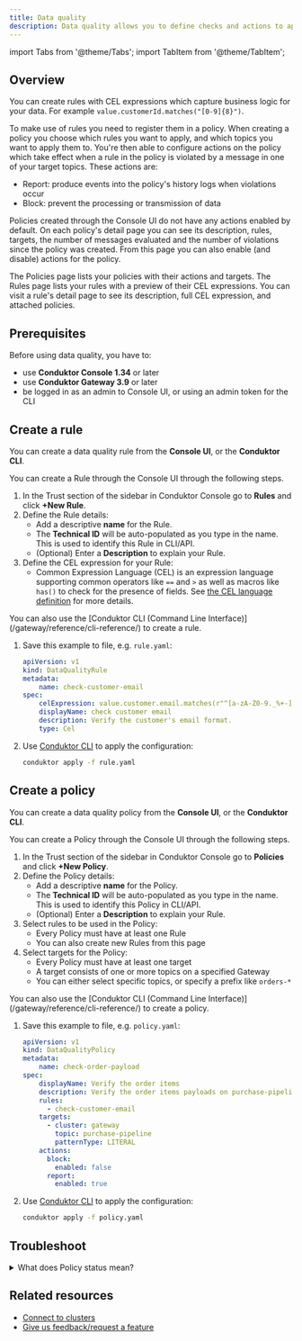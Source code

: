 ```yaml
---
title: Data quality
description: Data quality allows you to define checks and actions to apply on data produced into Kafka
---
```

import Tabs from '@theme/Tabs'; import TabItem from '@theme/TabItem';

## Overview

You can create rules with CEL expressions which capture business logic for your data.
For example `value.customerId.matches("[0-9]{8}")`.

To make use of rules you need to register them in a policy.
When creating a policy you choose which rules you want to apply, and which topics you want to apply them to.
You're then able to configure actions on the policy which take effect when a rule in the policy is violated by a message in one of your target topics.
These actions are:
- Report: produce events into the policy's history logs when violations occur
- Block: prevent the processing or transmission of data

Policies created through the Console UI do not have any actions enabled by default.
On each policy's detail page you can see its description, rules, targets, the number of messages evaluated and the number of violations since the policy was created.
From this page you can also enable (and disable) actions for the policy.

The Policies page lists your policies with their actions and targets.
The Rules page lists your rules with a preview of their CEL expressions.
You can visit a rule's detail page to see its description, full CEL expression, and attached policies.

## Prerequisites

Before using data quality, you have to:

- use **Conduktor Console 1.34** or later
- use **Conduktor Gateway 3.9** or later
- be logged in as an admin to Console UI, or using an admin token for the CLI

## Create a rule

You can create a data quality rule from the **Console UI**, or the **Conduktor CLI**.

<Tabs>
<TabItem value="ui" label="Console UI">
You can create a Rule through the Console UI through the following steps.

1. In the Trust section of the sidebar in Conduktor Console go to **Rules** and click **+New Rule**.
1. Define the Rule details:
   - Add a descriptive **name** for the Rule.
   - The **Technical ID** will be auto-populated as you type in the name. This is used to identify this Rule in CLI/API.
   - (Optional) Enter a **Description** to explain your Rule.
1. Define the CEL expression for your Rule:
   - Common Expression Language (CEL) is an expression language supporting common operators like `==` and `>` as well as macros like `has()` to check for the presence of fields. See [the CEL language definition](https://github.com/google/cel-spec/blob/master/doc/intro.md) for more details.
</TabItem>
<TabItem value="cli" label="Conduktor CLI">
You can also use the [Conduktor CLI (Command Line Interface)](/gateway/reference/cli-reference/) to create a rule.

1. Save this example to file, e.g. `rule.yaml`:

    ```yaml
    apiVersion: v1
    kind: DataQualityRule
    metadata:
        name: check-customer-email
    spec:
        celExpression: value.customer.email.matches(r"^[a-zA-Z0-9._%+-]+@[a-zA-Z0-9.-]+\.[a-zA-Z]{2,}$")
        displayName: check customer email
        description: Verify the customer's email format.
        type: Cel
    ```

1. Use [Conduktor CLI](/gateway/reference/cli-reference/) to apply the configuration:

    ```bash
    conduktor apply -f rule.yaml
    ```
</TabItem>
</Tabs>

## Create a policy

You can create a data quality policy from the **Console UI**, or the **Conduktor CLI**.

<Tabs>
<TabItem value="ui" label="Console UI">
You can create a Policy through the Console UI through the following steps.

1. In the Trust section of the sidebar in Conduktor Console go to **Policies** and click **+New Policy**.
1. Define the Policy details:
   - Add a descriptive **name** for the Policy.
   - The **Technical ID** will be auto-populated as you type in the name. This is used to identify this Policy in CLI/API.
   - (Optional) Enter a **Description** to explain your Rule.
1. Select rules to be used in the Policy:
   - Every Policy must have at least one Rule
   - You can also create new Rules from this page
1. Select targets for the Policy:
   - Every Policy must have at least one target
   - A target consists of one or more topics on a specified Gateway
   - You can either select specific topics, or specify a prefix like `orders-*`
</TabItem>
<TabItem value="cli" label="Conduktor CLI">
You can also use the [Conduktor CLI (Command Line Interface)](/gateway/reference/cli-reference/) to create a policy.

1. Save this example to file, e.g. `policy.yaml`:

    ```yaml
    apiVersion: v1
    kind: DataQualityPolicy
    metadata:
        name: check-order-payload
    spec:
        displayName: Verify the order items
        description: Verify the order items payloads on purchase-pipeline topic.
        rules:
          - check-customer-email
        targets:
          - cluster: gateway
            topic: purchase-pipeline
            patternType: LITERAL
        actions:
          block:
            enabled: false
          report:
            enabled: true
    ```

1. Use [Conduktor CLI](/gateway/reference/cli-reference/) to apply the configuration:

    ```bash
    conduktor apply -f policy.yaml
    ```
</TabItem>
</Tabs>

## Troubleshoot

<details>
  <summary>What does Policy status mean?</summary>
  <p>
  This is the status of a data quality Policy:
    - **Pending**: the configuration isn't deployed or refreshed yet
    - **Ready**: the configuration is up-to-date on Gateway
    - **Failed**: something unexpected happened during the deployment. Check that the connected Gateway is active.
  </p>
</details>

## Related resources

- [Connect to clusters](/platform/navigation/settings/managing-clusters/)
- [Give us feedback/request a feature](https://conduktor.io/roadmap)
